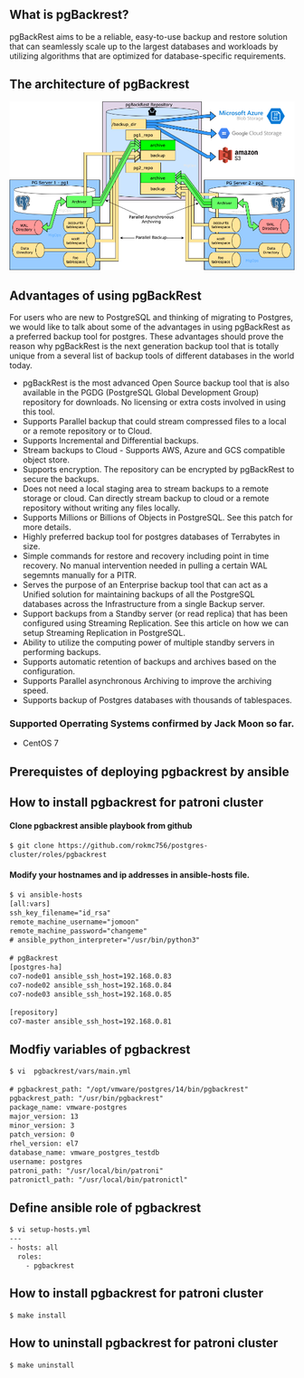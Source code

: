 ## What is pgBackrest?
pgBackRest aims to be a reliable, easy-to-use backup and restore solution that can seamlessly scale up to the largest databases and workloads by utilizing algorithms that are optimized for database-specific requirements.

## The architecture of pgBackrest
![alt text](https://github.com/rokmc756/postgres-cluster/blob/main/roles/pgbackrest/images/pgBackRest.png)

## Advantages of using pgBackRest
For users who are new to PostgreSQL and thinking of migrating to Postgres, we would like to talk about some of the advantages in using pgBackRest as a preferred backup tool for postgres. These advantages should prove the reason why pgBackRest is the next generation backup tool that is totally unique from a several list of backup tools of different databases in the world today.
- pgBackRest is the most advanced Open Source backup tool that is also available in the PGDG (PostgreSQL Global Development Group) repository for downloads. No licensing or extra costs involved in using this tool.
- Supports Parallel backup that could stream compressed files to a local or a remote repository or to Cloud.
- Supports Incremental and Differential backups.
- Stream backups to Cloud - Supports AWS, Azure and GCS compatible object store.
- Supports encryption. The repository can be encrypted by pgBackRest to secure the backups.
- Does not need a local staging area to stream backups to a remote storage or cloud. Can directly stream backup to cloud or a remote repository without writing any files locally.
- Supports Millions or Billions of Objects in PostgreSQL. See this patch for more details.
- Highly preferred backup tool for postgres databases of Terrabytes in size.
- Simple commands for restore and recovery including point in time recovery. No manual intervention needed in pulling a certain WAL segemnts manually for a PITR.
- Serves the purpose of an Enterprise backup tool that can act as a Unified solution for maintaining backups of all the PostgreSQL databases across the Infrastructure from a single Backup server.
- Support backups from a Standby server (or read replica) that has been configured using Streaming Replication. See this article on how we can setup Streaming Replication in PostgreSQL.
- Ability to utilize the computing power of multiple standby servers in performing backups.
- Supports automatic retention of backups and archives based on the configuration.
- Supports Parallel asynchronous Archiving to improve the archiving speed.
- Supports backup of Postgres databases with thousands of tablespaces.

### Supported Operrating Systems confirmed by Jack Moon so far.
- CentOS 7

## Prerequistes of deploying pgbackrest by ansible


## How to install pgbackrest for patroni cluster
#### Clone pgbackrest ansible playbook from github
~~~
$ git clone https://github.com/rokmc756/postgres-cluster/roles/pgbackrest
~~~

#### Modify your hostnames and ip addresses in ansible-hosts file.
~~~
$ vi ansible-hosts
[all:vars]
ssh_key_filename="id_rsa"
remote_machine_username="jomoon"
remote_machine_password="changeme"
# ansible_python_interpreter="/usr/bin/python3"

# pgBackrest
[postgres-ha]
co7-node01 ansible_ssh_host=192.168.0.83
co7-node02 ansible_ssh_host=192.168.0.84
co7-node03 ansible_ssh_host=192.168.0.85

[repository]
co7-master ansible_ssh_host=192.168.0.81
~~~

## Modfiy variables of pgbackrest
~~~
$ vi  pgbackrest/vars/main.yml

# pgbackrest_path: "/opt/vmware/postgres/14/bin/pgbackrest"
pgbackrest_path: "/usr/bin/pgbackrest"
package_name: vmware-postgres
major_version: 13
minor_version: 3
patch_version: 0
rhel_version: el7
database_name: vmware_postgres_testdb
username: postgres
patroni_path: "/usr/local/bin/patroni"
patronictl_path: "/usr/local/bin/patronictl"
~~~

## Define ansible role of pgbackrest
~~~
$ vi setup-hosts.yml
---
- hosts: all
  roles:
    - pgbackrest
~~~

## How to install pgbackrest for patroni cluster
~~~
$ make install
~~~

## How to uninstall pgbackrest for patroni cluster
~~~
$ make uninstall
~~~
